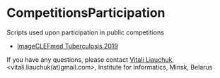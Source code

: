 # CompetitionsParticipation
Scripts used upon participation in public competitions

* [ImageCLEFmed Tuberculosis 2019](ImageCLEF2019)

If you have any questions, please contact [Vitali Liauchuk](https://www.researchgate.net/profile/Vitali_Liauchuk2), <vitali.liauchuk(at)gmail.com>, Institute for Informatics, Minsk, Belarus

